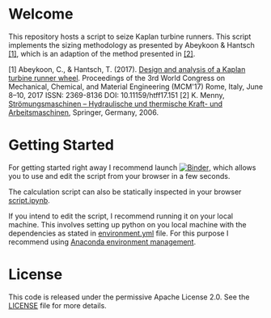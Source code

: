 # Welcome

This repository hosts a script to seize Kaplan turbine runners. This script implements the sizing methodology as presented by Abeykoon & Hantsch [[1]](https://doi.org/10.11159/htff17.151), which is an adaption of the method presented in [[2]](https://doi.org/10.1007/978-3-8351-9035-1).

[1] Abeykoon, C., & Hantsch, T. (2017). [Design and analysis of a Kaplan turbine runner wheel](https://doi.org/10.11159/htff17.151). Proceedings of the 3rd World Congress on Mechanical, Chemical, and Material Engineering (MCM'17) Rome, Italy, June 8–10, 2017 ISSN: 2369-8136 DOI: 10.11159/htff17.151
[2] K. Menny, [Strömungsmaschinen – Hydraulische und thermische Kraft- und Arbeitsmaschinen](https://doi.org/10.1007/978-3-8351-9035-1), Springer, Germany, 2006.

# Getting Started

For getting started right away I recommend launch [![Binder](http://mybinder.org/badge_logo.svg)](https://mybinder.org/v2/gh/GeorgFerdinandSchneider/KaplanTurbineRunnerSizingTool/main?filepath=script.ipynb), which allows you to use and edit the script from your browser in a few seconds.

The calculation script can also be statically inspected in your browser [script.ipynb](script.ipynb).

If you intend to edit the script, I recommend running it on your local machine. This involves setting up python on you local machine with the dependencies as stated in [environment.yml](environment.yml) file. For this purpose I recommend using [Anaconda environment management](https://www.anaconda.com/).

# License

This code is released under the permissive Apache License 2.0. See the [LICENSE](https://github.com/GeorgFerdinandSchneider/KaplanTurbineRunnerSizingTool/blob/main/LICENSE) file for more details.  
